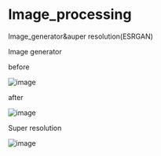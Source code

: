 # Image_processing
Image_generator&amp;auper resolution(ESRGAN)

Image generator 

before

![image](https://user-images.githubusercontent.com/105688050/168713496-522b6317-a8cc-4424-a2e4-34148f56eb23.png)

after

![image](https://user-images.githubusercontent.com/105688050/168713554-839bf05b-4cee-4459-a3dd-d2f04fd7967c.png)

Super resolution

![image](https://user-images.githubusercontent.com/105688050/168713595-94e5c140-4cde-4a36-a33d-bd3d5fd01709.png)

